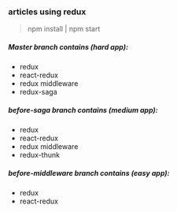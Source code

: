 
### articles using redux
> npm install | 
> npm start

##### Master branch contains (hard app):
- redux 
- react-redux
- redux middleware
- redux-saga

##### before-saga branch contains (medium app):
- redux 
- react-redux 
- redux middleware
- redux-thunk

##### before-middleware branch contains (easy app):
- redux 
- react-redux 